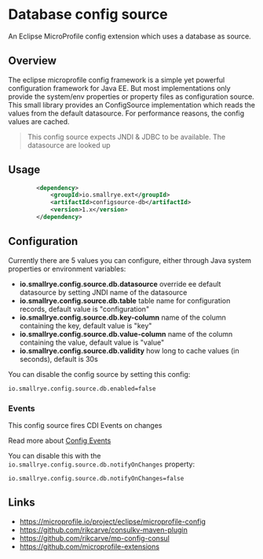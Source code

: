 # Database config source

An Eclipse MicroProfile config extension which uses a database as source.

## Overview
The eclipse microprofile config framework is a simple yet powerful configuration framework for Java EE. But most implementations only provide the system/env properties or property files as configuration source. This small library provides an ConfigSource implementation which reads the values from the default datasource. For performance reasons, the config values are cached.

> This config source expects JNDI & JDBC to be available. The datasource are looked up

## Usage
```xml
        <dependency>
            <groupId>io.smallrye.ext</groupId>
            <artifactId>configsource-db</artifactId>
            <version>1.x</version>
        </dependency>
```

## Configuration
Currently there are 5 values you can configure, either through Java system properties or environment variables:
* **io.smallrye.config.source.db.datasource** override ee default datasource by setting JNDI name of the datasource
* **io.smallrye.config.source.db.table** table name for configuration records, default value is "configuration"
* **io.smallrye.config.source.db.key-column** name of the column containing the key, default value is "key"
* **io.smallrye.config.source.db.value-column** name of the column containing the value, default value is "value"
* **io.smallrye.config.source.db.validity** how long to cache values (in seconds), default is 30s

You can disable the config source by setting this config:
    
    io.smallrye.config.source.db.enabled=false

### Events

This config source fires CDI Events on changes

Read more about [Config Events](https://github.com/smallrye/smallrye-config/tree/master/extensions/utils/events)

You can disable this with the `io.smallrye.config.source.db.notifyOnChanges` property:

    io.smallrye.config.source.db.notifyOnChanges=false

## Links
* https://microprofile.io/project/eclipse/microprofile-config
* https://github.com/rikcarve/consulkv-maven-plugin
* https://github.com/rikcarve/mp-config-consul
* https://github.com/microprofile-extensions

